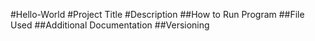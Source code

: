 #Hello-World
#Project Title
#Description
##How to Run Program
##File Used
##Additional Documentation
##Versioning
